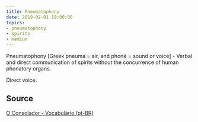 ```yaml
---
title: Pneumatophony
date: 2019-02-01 19:00:00
topics:
- pneumatophony
- spirits
- medium
---
```


Pneumatophony [Greek pneuma = air, and phoné = sound or voice] - Verbal and
direct communication of spirits without the concurrence of human phonatory
organs. 

Direct voice.


## Source
[O Consolador - Vocabulário (pt-BR)](http://www.oconsolador.com.br/linkfixo/vocabulario/principal.html)
